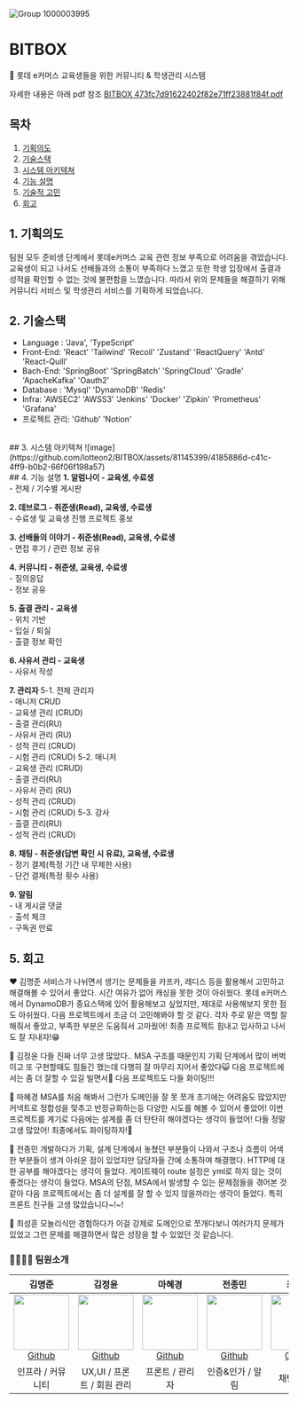 ![Group 1000003995](https://github.com/lotteon2/BITBOX/assets/81145399/72275a38-842c-454c-acef-6b1b123b2ab5)

# BITBOX
📌 롯데 e커머스 교육생들을 위한 커뮤니티 & 학생관리 시스템

자세한 내용은 아래 pdf 참조
[BITBOX 473fc7d91622402f82e71ff23881f84f.pdf](https://github.com/lotteon2/BITBOX/files/13246376/BITBOX.473fc7d91622402f82e71ff23881f84f.pdf)

## 목차

1. [기획의도](#1-기획의도)
2. [기술스택](#2-기술스택)
3. [시스템 아키텍쳐](#3-시스템-아키텍쳐)
4. [기능 설명](#4-기능-설명)
5. [기술적 고민](#5-기술적-고민)
6. [회고](#6-회고)

## 1. 기획의도
팀원 모두 준비생 단계에서 롯데e커머스 교육 관련 정보 부족으로 어려움을 겪었습니다. 교육생이 되고 나서도 선배들과의 소통이 부족하다 느꼈고 또한 학생 입장에서 출결과 성적을 확인할 수 없는 것에 불편함을 느꼈습니다. 따라서 위의 문제들을 해결하기 위해 커뮤니티 서비스 및 학생관리 서비스를 기획하게 되었습니다.
<br />
## 2. 기술스택
- Language : 'Java', 'TypeScript'
- Front-End: 'React' 'Tailwind' 'Recoil' 'Zustand' 'ReactQuery' 'Antd' 'React-Quill'
- Bach-End: 'SpringBoot' 'SpringBatch' 'SpringCloud' 'Gradle' 'ApacheKafka' 'Oauth2'
- Database : 'Mysql' 'DynamoDB' 'Redis'
- Infra: 'AWSEC2' 'AWSS3' 'Jenkins' 'Docker' 'Zipkin' 'Prometheus' 'Grafana'
- 프로젝트 관리: 'Github' 'Notion'
<br />
## 3. 시스템 아키텍쳐
![image](https://github.com/lotteon2/BITBOX/assets/81145399/4185886d-c41c-4ff9-b0b2-66f06f198a57)

<br />
## 4. 기능 설명
<b>1. 알럼나이 - 교육생, 수료생</b>
    <br />- 전체 / 기수별 게시판

<b>2. 데브로그 - 취준생(Read), 교육생, 수료생</b>
    <br />- 수료생 및 교육생 진행 프로젝트 홍보

<b>3. 선배들의 이야기 - 취준생(Read), 교육생, 수료생</b>
    <br />- 면접 후기 / 관련 정보 공유

<b>4. 커뮤니티 - 취준생, 교육생, 수료생</b>
    <br />- 질의응답
    <br />- 정보 공유

<b>5. 출결 관리 - 교육생</b>
    <br />- 위치 기반
    <br />- 입실 / 퇴실
    <br />- 출결 정보 확인

<b>6. 사유서 관리 - 교육생</b>
    <br />- 사유서 작성

<b>7. 관리자</b>
  5-1. 전체 관리자
          <br />- 매니저 CRUD
          <br />- 교육생 관리 (CRUD)
          <br />- 출결 관리(RU)
          <br />- 사유서 관리 (RU)
          <br />- 성적 관리 (CRUD)
          <br />- 시험 관리 (CRUD)
  5-2. 매니저
          <br />- 교육생 관리 (CRUD)
          <br />- 출결 관리(RU)
          <br />- 사유서 관리 (RU)
          <br />- 성적 관리 (CRUD)
          <br />- 시험 관리 (CRUD)
  5-3. 강사
          <br />- 출결 관리(RU)
          <br />- 성적 관리 (CRUD)

<b>8. 채팅 - 취준생(답변 확인 시 유료), 교육생, 수료생</b>
          <br />- 정기 결제(특정 기간 내 무제한 사용)
          <br />- 단건 결제(특정 횟수 사용)

<b>9. 알림</b>
          <br />- 내 게시글 댓글
          <br />- 출석 체크
          <br />- 구독권 만료
<br />
## 5. 회고
❤️ 김명준
서비스가 나뉘면서 생기는 문제들을 카프카, 레디스 등을 활용해서 고민하고 해결해볼 수 있어서 좋았다. 시간 여유가 없어 캐싱을 못한 것이 아쉬웠다. 롯데 e커머스에서 DynamoDB가 중요스택에 있어 활용해보고 싶었지만, 제대로 사용해보지 못한 점도 아쉬웠다. 다음 프로젝트에서 조금 더 고민해봐야 할 것 같다. 각자 주로 맡은 역할 잘 해줘서 좋았고, 부족한 부분은 도움줘서 고마웠어! 최종 프로젝트 힘내고 입사하고 나서도 잘 지내자!😁

💜 김정윤
다들 진짜 너무 고생 많았다.. MSA 구조를 때문인지 기획 단계에서 많이 버벅이고 또 구현할때도 힘들긴 했는데 다행히 잘 마무리 지어서 좋았다😺 다음 프로젝트에서는 좀 더 잘할 수 있길 빌면서🙏  다음 프로젝트도 다들 화이팅!!!

💛 마혜경
MSA를 처음 해봐서 그런가 도메인을 잘 못 쪼개 초기에는 어려움도 많았지만 커넥트로 정합성을 맞추고 반정규화하는등 다양한 시도를 해볼 수 있어서 좋았어! 이번 프로젝트를 계기로 다음에는 설계를 좀 더 탄탄히 해야겠다는 생각이 들었어! 다들 정말 고생 많았어! 최종에서도 화이팅하자!🙌

💚 전종민
개발하다가 기획, 설계 단계에서 놓쳤던 부분들이 나와서 구조나 흐름이 어색한 부분들이 생겨 아쉬운 점이 있었지만 담당자들 간에 소통하며 해결했다. HTTP에 대한 공부를 해야겠다는 생각이 들었다. 게이트웨이 route 설정은 yml로 하지 않는 것이 좋겠다는 생각이 들었다. MSA의 단점, MSA에서 발생할 수 있는 문제점들을 겪어본 것 같아 다음 프로젝트에서는 좀 더 설계를 잘 할 수 있지 않을까라는 생각이 들었다. 특히 프론트 친구들 고생 많았습니다~!~!

💙 최성훈
모놀리식만 경험하다가 이걸 강제로 도메인으로 쪼개다보니 여러가지 문제가 있었고 그런 문제를 해결하면서 많은 성장을 할 수 있었던 것 같습니다.


### 👨‍👩‍👦‍👦  팀원소개
|  김명준  |  김정윤  |  마혜경  |  전종민 | 최성훈  |
| :----------: |  :--------:  |  :---------: |  :---------: | :---------: |
| [<img src="https://avatars.githubusercontent.com/u/100829030?v=4" width="100px" height="100px"><br/>Github](https://github.com/MJun111)| [<img src="https://avatars.githubusercontent.com/u/81145399?v=4" width="100px" height="100px"><br/>Github](https://github.com/indl1670) | [<img src="https://avatars.githubusercontent.com/u/72402747?v=4" width="100px" height="100px"><br/>Github](https://github.com/Hyevvy) | [<img src="https://avatars.githubusercontent.com/u/38072189?s=64&v=4" width="100px" height="100px"><br/>Github](https://github.com/wakkpu)| [<img src="https://avatars.githubusercontent.com/u/33412452?v=4" width="100px" height="100px"><br/>Github](https://github.com/realsuperman) |
| 인프라 / 커뮤니티 | UX,UI / 프론트 / 회원 관리 | 프론트 / 관리자 | 인증&인가 / 알림 | 채팅 / 결제 |
